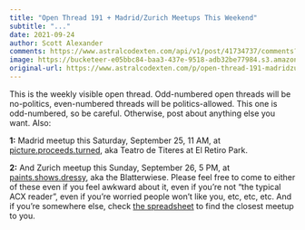 ```yaml
---
title: "Open Thread 191 + Madrid/Zurich Meetups This Weekend"
subtitle: "..."
date: 2021-09-24
author: Scott Alexander
comments: https://www.astralcodexten.com/api/v1/post/41734737/comments?&all_comments=true
image: https://bucketeer-e05bbc84-baa3-437e-9518-adb32be77984.s3.amazonaws.com/public/images/6d193bfa-2dcb-40e7-9671-278d810a934d_1920x1440.jpeg
original-url: https://www.astralcodexten.com/p/open-thread-191-madridzurich-meetups
---
```

This is the weekly visible open thread. Odd-numbered open threads will be no-politics, even-numbered threads will be politics-allowed. This one is odd-numbered, so be careful. Otherwise, post about anything else you want. Also:

**1:** Madrid meetup this Saturday, September 25, 11 AM, at [picture.proceeds.turned](https://what3words.com/picture.proceeds.turned), aka Teatro de Titeres at El Retiro Park.

**2:** And Zurich meetup this Sunday, September 26, 5 PM, at [paints.shows.dressy](https://what3words.com/paints.shows.dressy), aka the Blatterwiese. Please feel free to come to either of these even if you feel awkward about it, even if you’re not “the typical ACX reader”, even if you’re worried people won’t like you, etc, etc, etc. And if you’re somewhere else, check [the spreadsheet](https://docs.google.com/spreadsheets/d/e/2PACX-1vTsSMKpBkT5y4yOIcUYqKGzuyZ7jdZTKSrp-bASqY6Y5VV0ta6_hNwVWWMI2wQDzj21TaA4lMS-KSio/pubhtml) to find the closest meetup to you.
